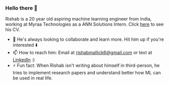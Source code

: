 ### Hello there 👋

Rishab is a 20 year old aspiring machine learning engineer from India, working at Myraa Technologies as a ANN Solutions Intern. Click [here](https://github.com/rishabgit/rishabgit/blob/master/Rishab_Mallick_resume.pdf) to see his CV.
- 👯 He's always looking to collaborate and learn more. Hit him up if you're interested :arrow_down:
- 📫 How to reach him: Email at rishabmallick6@gmail.com or text at [LinkedIn](https://www.linkedin.com/in/rishabmallick/) :)
- ⚡ Fun fact: When Rishab isn't writing about himself in third-person, he tries to implement research papers and understand better how ML can be used in real life.
